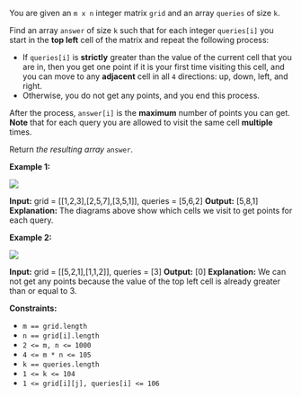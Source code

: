 You are given an `m x n` integer matrix `grid` and an array `queries` of size `k`.

Find an array `answer` of size `k` such that for each integer `queries[i]` you start in the **top left** cell of the matrix and repeat the following process:

- If `queries[i]` is **strictly** greater than the value of the current cell that you are in, then you get one point if it is your first time visiting this cell, and you can move to any **adjacent** cell in all `4` directions: up, down, left, and right.
- Otherwise, you do not get any points, and you end this process.

After the process, `answer[i]` is the **maximum** number of points you can get. **Note** that for each query you are allowed to visit the same cell **multiple** times.

Return _the resulting array_ `answer`.

**Example 1:**

![](https://assets.leetcode.com/uploads/2025/03/15/image1.png)

**Input:** grid = [[1,2,3],[2,5,7],[3,5,1]], queries = [5,6,2]
**Output:** [5,8,1]
**Explanation:** The diagrams above show which cells we visit to get points for each query.

**Example 2:**

![](https://assets.leetcode.com/uploads/2022/10/20/yetgriddrawio-2.png)

**Input:** grid = [[5,2,1],[1,1,2]], queries = [3]
**Output:** [0]
**Explanation:** We can not get any points because the value of the top left cell is already greater than or equal to 3.

**Constraints:**

- `m == grid.length`
- `n == grid[i].length`
- `2 <= m, n <= 1000`
- `4 <= m * n <= 105`
- `k == queries.length`
- `1 <= k <= 104`
- `1 <= grid[i][j], queries[i] <= 106`